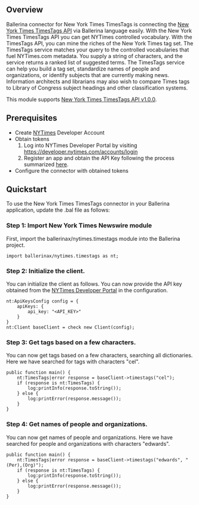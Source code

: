 ## Overview
Ballerina connector for New York Times TimesTags is connecting the [New York Times TimesTags API](https://developer.nytimes.com/docs/timestags-product/1/overview) via Ballerina language easily. With the New York Times TimesTags API you can get NYTimes controlled vocabulary. With the TimesTags API, you can mine the riches of the New York Times tag set. The TimesTags service matches your query to the controlled vocabularies that fuel NYTimes.com metadata. You supply a string of characters, and the service returns a ranked list of suggested terms. The TimesTags service can help you build a tag set, standardize names of people and organizations, or identify subjects that are currently making news. Information architects and librarians may also wish to compare Times tags to Library of Congress subject headings and other classification systems.

This module supports [New York Times TimesTags API v1.0.0](https://developer.nytimes.com/docs/timestags-product/1/overview).

## Prerequisites

* Create [NYTimes](https://developer.nytimes.com/accounts/login) Developer Account
* Obtain tokens
    1. Log into NYTimes Developer Portal by visiting https://developer.nytimes.com/accounts/login
    2. Register an app and obtain the API Key following the process summarized [here](https://developer.nytimes.com/get-started).
* Configure the connector with obtained tokens
 
## Quickstart

To use the New York Times TimesTags connector in your Ballerina application, update the .bal file as follows:

### Step 1: Import New York Times Newswire module
First, import the ballerinax/nytimes.timestags module into the Ballerina project.
```ballerina
import ballerinax/nytimes.timestags as nt;
```
### Step 2: Initialize the client.
You can initialize the client as follows. You can now provide the API key obtained from the [NYTimes Developer Portal](https://developer.nytimes.com/accounts/login) in the configuration.
```ballerina
nt:ApiKeysConfig config = {
    apiKeys: {
        api_key: "<API_KEY>"
    }
}
nt:Client baseClient = check new Client(config);
```
### Step 3: Get tags based on a few characters.
You can now get tags based on a few characters, searching all dictionaries. Here we have searched for tags with characters "cel".

```ballerina
public function main() {
    nt:TimesTags|error response = baseClient->timestags("cel");
    if (response is nt:TimesTags) {
        log:printInfo(response.toString());
    } else {
        log:printError(response.message());
    }
}
``` 
### Step 4: Get names of people and organizations.
You can now get names of people and organizations. Here we have searched for people and organizations with characters "edwards".

```ballerina
public function main() {
    nt:TimesTags|error response = baseClient->timestags("edwards", "(Per),(Org)");
    if (response is nt:TimesTags) {
        log:printInfo(response.toString());
    } else {
        log:printError(response.message());
    }
}
``` 
